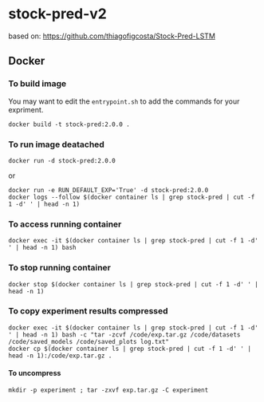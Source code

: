# stock-pred-v2

based on: https://github.com/thiagofigcosta/Stock-Pred-LSTM

## Docker

### To build image

You may want to edit the `entrypoint.sh` to add the commands for your expriment.

```
docker build -t stock-pred:2.0.0 .
```

### To run image deatached

```
docker run -d stock-pred:2.0.0
```

or

```
docker run -e RUN_DEFAULT_EXP='True' -d stock-pred:2.0.0
docker logs --follow $(docker container ls | grep stock-pred | cut -f 1 -d' ' | head -n 1)
```

### To access running container

```
docker exec -it $(docker container ls | grep stock-pred | cut -f 1 -d' ' | head -n 1) bash
```

### To stop running container

```
docker stop $(docker container ls | grep stock-pred | cut -f 1 -d' ' | head -n 1)
```

### To copy experiment results compressed

```
docker exec -it $(docker container ls | grep stock-pred | cut -f 1 -d' ' | head -n 1) bash -c "tar -zcvf /code/exp.tar.gz /code/datasets /code/saved_models /code/saved_plots log.txt"
docker cp $(docker container ls | grep stock-pred | cut -f 1 -d' ' | head -n 1):/code/exp.tar.gz .
```

#### To uncompress

```
mkdir -p experiment ; tar -zxvf exp.tar.gz -C experiment
```
